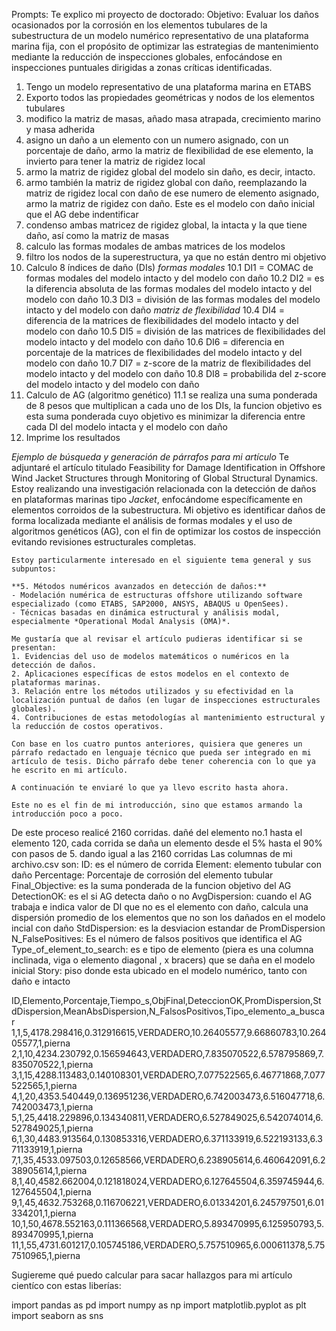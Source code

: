 Prompts:
Te explico mi proyecto de doctorado:
Objetivo: Evaluar los daños ocasionados por la corrosión en los elementos tubulares de la subestructura de un modelo numérico representativo de una plataforma marina fija, con el propósito de optimizar las estrategias de mantenimiento mediante la reducción de inspecciones globales, enfocándose en inspecciones puntuales dirigidas a zonas críticas identificadas.

1. Tengo un modelo representativo de una plataforma marina en ETABS
2. Exporto todos las propiedades geométricas y nodos de los elementos tubulares
3. modifico la matriz de masas, añado masa atrapada, crecimiento marino y masa adherida
4. asigno un daño a un elemento con un numero asignado, con un porcentaje de daño, armo la matriz de flexibilidad de ese elemento, la invierto para tener la matriz de rigidez local
5. armo la matriz de rigidez global del modelo sin daño, es decir, intacto.
6. armo también la matriz de rigidez global con daño, reemplazando la matriz de rigidez local con daño de ese numero de elemento asignado, armo la matriz de rigidez con daño.  Este es el modelo con daño inicial que el AG debe indentificar
7. condenso ambas matricez de rigidez global, la intacta y la que tiene daño, así como la matriz de masas
8. calculo las formas modales de ambas matrices de los modelos
9. filtro los nodos de la superestructura, ya que no están dentro mi objetivo
10. Calculo 8 índices de daño (DIs)
_formas modales_
10.1 DI1 = COMAC de formas modales del modelo intacto y del modelo con daño
10.2 DI2 = es la diferencia absoluta de las formas modales del modelo intacto y del modelo con daño
10.3 DI3 = división de las formas modales del modelo intacto y del modelo con daño
_matriz de flexibilidad_
10.4 DI4 = diferencia de la matrices de flexibilidades del modelo intacto y del modelo con daño
10.5 DI5 = división de las matrices de flexibilidades del modelo intacto y del modelo con daño
10.6 DI6 = diferencia en porcentaje de la matrices de flexibilidades del modelo intacto y del modelo con daño
10.7 DI7 = z-score de la matriz de flexibilidades del modelo intacto y del modelo con daño
10.8 DI8 = probabilida del z-score del modelo intacto y del modelo con daño
1.  Calculo de AG (algoritmo genético)
11.1 se realiza una suma ponderada de 8 pesos que multiplican a cada uno de los DIs, la funcion objetivo es esta suma ponderada cuyo objetivo es minimizar la diferencia entre cada DI del modelo intacta y el modelo con daño
1.  Imprime los resultados



_Ejemplo de búsqueda y generación de párrafos para mi artículo_
    Te adjuntaré el artículo titulado Feasibility for Damage Identification in Offshore Wind Jacket Structures through Monitoring of Global Structural Dynamics. Estoy realizando una investigación relacionada con la detección de daños en plataformas marinas tipo *Jacket*, enfocándome específicamente en elementos corroidos de la subestructura. Mi objetivo es identificar daños de forma localizada mediante el análisis de formas modales y el uso de algoritmos genéticos (AG), con el fin de optimizar los costos de inspección evitando revisiones estructurales completas.

    Estoy particularmente interesado en el siguiente tema general y sus subpuntos:

    **5. Métodos numéricos avanzados en detección de daños:**
    - Modelación numérica de estructuras offshore utilizando software especializado (como ETABS, SAP2000, ANSYS, ABAQUS u OpenSees).
    - Técnicas basadas en dinámica estructural y análisis modal, especialmente *Operational Modal Analysis (OMA)*.

    Me gustaría que al revisar el artículo pudieras identificar si se presentan:
    1. Evidencias del uso de modelos matemáticos o numéricos en la detección de daños.
    2. Aplicaciones específicas de estos modelos en el contexto de plataformas marinas.
    3. Relación entre los métodos utilizados y su efectividad en la localización puntual de daños (en lugar de inspecciones estructurales globales).
    4. Contribuciones de estas metodologías al mantenimiento estructural y la reducción de costos operativos.

    Con base en los cuatro puntos anteriores, quisiera que generes un párrafo redactado en lenguaje técnico que pueda ser integrado en mi artículo de tesis. Dicho párrafo debe tener coherencia con lo que ya he escrito en mi artículo.

    A continuación te enviaré lo que ya llevo escrito hasta ahora.

    Este no es el fin de mi introducción, sino que estamos armando la introducción poco a poco.


De este proceso realicé 2160 corridas.
dañé del elemento no.1 hasta el elemento 120, cada corrida se daña un elemento desde el 5% hasta el 90% con pasos de 5. dando igual a las 2160 corridas
Las columnas de mi archivo.csv son:
ID: es el número de corrida
Element: elemento tubular con daño
Percentage: Porcentaje de corrosión del elemento tubular
Final_Objective: es la suma ponderada de la funcion objetivo del AG
DetectionOK: es el si AG detecta daño o no
AvgDispersion: cuando el AG trabaja e indica valor de DI que no es el elemento con daño, calcula una dispersión promedio de los elementos que no son los dañados en el modelo incial con daño
StdDispersion: es la desviacion estandar de PromDispersion
N_FalsePositives: Es el número de falsos positivos que identifica el AG
Type_of_element_to_search: es e tipo de elemento (piera es una columna inclinada, viga o elemento diagonal , x bracers) que se daña en el modelo inicial
Story: piso donde esta ubicado en el modelo numérico, tanto con daño e intacto

ID,Elemento,Porcentaje,Tiempo_s,ObjFinal,DeteccionOK,PromDispersion,StdDispersion,MeanAbsDispersion,N_FalsosPositivos,Tipo_elemento_a_buscar
1,1,5,4178.298416,0.312916615,VERDADERO,10.26405577,9.66860783,10.26405577,1,pierna
2,1,10,4234.230792,0.156594643,VERDADERO,7.835070522,6.578795869,7.835070522,1,pierna
3,1,15,4288.113483,0.140108301,VERDADERO,7.077522565,6.46771868,7.077522565,1,pierna
4,1,20,4353.540449,0.136951236,VERDADERO,6.742003473,6.516047718,6.742003473,1,pierna
5,1,25,4418.229896,0.134340811,VERDADERO,6.527849025,6.542074014,6.527849025,1,pierna
6,1,30,4483.913564,0.130853316,VERDADERO,6.371133919,6.522193133,6.371133919,1,pierna
7,1,35,4533.097503,0.12658566,VERDADERO,6.238905614,6.460642091,6.238905614,1,pierna
8,1,40,4582.662004,0.121818024,VERDADERO,6.127645504,6.359745944,6.127645504,1,pierna
9,1,45,4632.753268,0.116706221,VERDADERO,6.01334201,6.245797501,6.01334201,1,pierna
10,1,50,4678.552163,0.111366568,VERDADERO,5.893470995,6.125950793,5.893470995,1,pierna
11,1,55,4731.601217,0.105745186,VERDADERO,5.757510965,6.000611378,5.757510965,1,pierna

Sugiereme qué puedo calcular para sacar hallazgos para mi artículo cientíco con estas liberías:

import pandas as pd
import numpy as np
import matplotlib.pyplot as plt
import seaborn as sns

